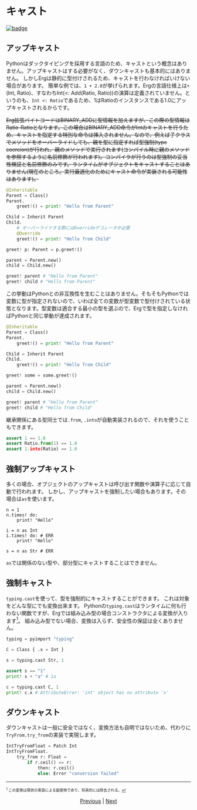 # キャスト

[![badge](https://img.shields.io/endpoint.svg?url=https%3A%2F%2Fgezf7g7pd5.execute-api.ap-northeast-1.amazonaws.com%2Fdefault%2Fsource_up_to_date%3Fowner%3Derg-lang%26repos%3Derg%26ref%3Dmain%26path%3Ddoc/EN/syntax/type/17_type_casting.md%26commit_hash%3Db713e6f5cf9570255ccf44d14166cb2a9984f55a)](https://gezf7g7pd5.execute-api.ap-northeast-1.amazonaws.com/default/source_up_to_date?owner=erg-lang&repos=erg&ref=main&path=doc/EN/syntax/type/17_type_casting.md&commit_hash=b713e6f5cf9570255ccf44d14166cb2a9984f55a)

## アップキャスト

Pythonはダックタイピングを採用する言語のため、キャストという概念はありません。アップキャストはする必要がなく、ダウンキャストも基本的にはありません。
しかしErgは静的に型付けされるため、キャストを行わなければいけない場合があります。
簡単な例では、`1 + 2.0`が挙げられます。Ergの言語仕様上は`+`(Int, Ratio)、すなわちInt(<: Add(Ratio, Ratio))の演算は定義されていません。というのも、`Int <: Ratio`であるため、1はRatioのインスタンスである1.0にアップキャストされるからです。

~~Erg拡張バイトコードはBINARY_ADDに型情報を加えますが、この際の型情報はRatio-Ratioとなります。この場合はBINARY_ADD命令がIntのキャストを行うため、キャストを指定する特別な命令は挿入されません。なので、例えば子クラスでメソッドをオーバーライドしても、親を型に指定すれば型強制(type coercion)が行われ、親のメソッドで実行されます(コンパイル時に親のメソッドを参照するように名前修飾が行われます)。コンパイラが行うのは型強制の妥当性検証と名前修飾のみです。ランタイムがオブジェクトをキャストすることはありません(現在のところ。実行最適化のためにキャスト命令が実装される可能性はあります)。~~

```python
@Inheritable
Parent = Class()
Parent.
    greet!() = print! "Hello from Parent"

Child = Inherit Parent
Child.
    # オーバーライドする際にはOverrideデコレータが必要
    @Override
    greet!() = print! "Hello from Child"

greet! p: Parent = p.greet!()

parent = Parent.new()
child = Child.new()

greet! parent # "Hello from Parent"
greet! child # "Hello from Parent"
```

この挙動はPythonとの非互換性を生むことはありません。そもそもPythonでは変数に型が指定されないので、いわば全ての変数が型変数で型付けされている状態となります。型変数は適合する最小の型を選ぶので、Ergで型を指定しなければPythonと同じ挙動が達成されます。

```python
@Inheritable
Parent = Class()
Parent.
    greet!() = print! "Hello from Parent"

Child = Inherit Parent
Child.
    greet!() = print! "Hello from Child"

greet! some = some.greet!()

parent = Parent.new()
child = Child.new()

greet! parent # "Hello from Parent"
greet! child # "Hello from Child"
```

継承関係にある型同士では`.from`, `.into`が自動実装されるので、それを使うこともできます。

```python
assert 1 == 1.0
assert Ratio.from(1) == 1.0
assert 1.into(Ratio) == 1.0
```

## 強制アップキャスト

多くの場合、オブジェクトのアップキャストは呼び出す関数や演算子に応じて自動で行われます。
しかし、アップキャストを強制したい場合もあります。その場合は`as`を使います。

```python,compile_fail
n = 1
n.times! do:
    print! "Hello"

i = n as Int
i.times! do: # ERR
    print! "Hello"

s = n as Str # ERR
```

`as`では関係のない型や、部分型にキャストすることはできません。

## 強制キャスト

`typing.cast`を使って、型を強制的にキャストすることができます。
これは対象をどんな型にでも変換出来ます。
Pythonの`typing.cast`はランタイムに何も行わない関数ですが、Ergでは組み込み型の場合コンストラクタによる変換が入ります[<sup id="f1">1</sup>](#1)。
組み込み型でない場合、変換は入らず、安全性の保証は全くありません。

```python
typing = pyimport "typing"

C = Class { .x = Int }

s = typing.cast Str, 1

assert s == "1"
print! s + "a" # 1a

c = typing.cast C, 1
print! c.x # AttributeError: 'int' object has no attribute 'x'
```

## ダウンキャスト

ダウンキャストは一般に安全ではなく、変換方法も自明ではないため、代わりに`TryFrom.try_from`の実装で実現します。

```python
IntTryFromFloat = Patch Int
IntTryFromFloat.
    try_from r: Float =
        if r.ceil() == r:
            then: r.ceil()
            else: Error "conversion failed"
```

---

<span id="1" style="font-size:x-small"><sup>1</sup> この変換は現状の実装による副産物であり、将来的には除去される。[↩](#f1) </span>

<p align='center'>
    <a href='./16_subtyping.md'>Previous</a> | <a href='./18_mut.md'>Next</a>
</p>
